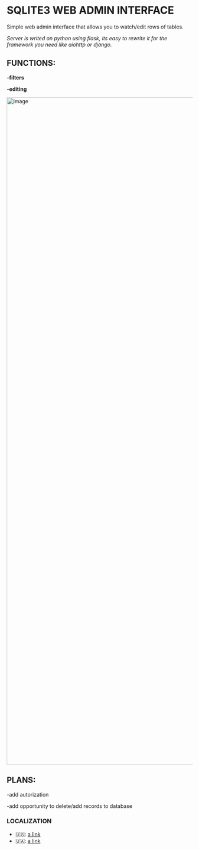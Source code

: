 # SQLITE3 WEB ADMIN INTERFACE
Simple web admin interface that allows you to watch/edit rows of tables.

_Server is writed on python using flask, its easy to rewrite it for the framework you need like aiohttp or django._

## FUNCTIONS:

**-filters**

**-editing**

<img width="1800" alt="image" src="https://github.com/user-attachments/assets/a16653e2-2544-4b15-9e45-510b4127def2">


## PLANS:

-add autorization

-add opportunity to delete/add records to database

### LOCALIZATION

- 🇺🇸: [a link](https://github.com/dhkey/SqlLite3-web-admin/edit/main/README.md)
- 🇺🇦: [a link](https://github.com/dhkey/SqlLite3-web-admin/edit/main/README-UA.md)
